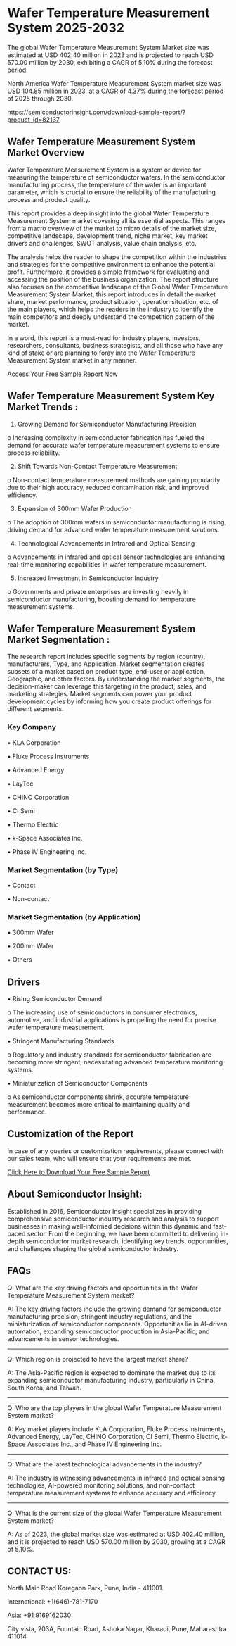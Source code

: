 <h1>Wafer Temperature Measurement System 2025-2032</h1>

The global Wafer Temperature Measurement System Market size was estimated at USD 402.40 million in 2023 and is projected to reach USD 570.00 million by 2030, exhibiting a CAGR of 5.10% during the forecast period.

North America Wafer Temperature Measurement System market size was USD 104.85 million in 2023, at a CAGR of 4.37% during the forecast period of 2025 through 2030.

https://semiconductorinsight.com/download-sample-report/?product_id=82137

<h2>Wafer Temperature Measurement System Market Overview</h2>

Wafer Temperature Measurement System is a system or device for measuring the temperature of semiconductor wafers. In the semiconductor manufacturing process, the temperature of the wafer is an important parameter, which is crucial to ensure the reliability of the manufacturing process and product quality.

This report provides a deep insight into the global Wafer Temperature Measurement System market covering all its essential aspects. This ranges from a macro overview of the market to micro details of the market size, competitive landscape, development trend, niche market, key market drivers and challenges, SWOT analysis, value chain analysis, etc.

The analysis helps the reader to shape the competition within the industries and strategies for the competitive environment to enhance the potential profit. Furthermore, it provides a simple framework for evaluating and accessing the position of the business organization. The report structure also focuses on the competitive landscape of the Global Wafer Temperature Measurement System Market, this report introduces in detail the market share, market performance, product situation, operation situation, etc. of the main players, which helps the readers in the industry to identify the main competitors and deeply understand the competition pattern of the market.

In a word, this report is a must-read for industry players, investors, researchers, consultants, business strategists, and all those who have any kind of stake or are planning to foray into the Wafer Temperature Measurement System market in any manner.



[Access Your Free Sample Report Now
](https://semiconductorinsight.com/download-sample-report/?product_id=82137)

<h2>Wafer Temperature Measurement System Key Market Trends  :</h2>

1.	Growing Demand for Semiconductor Manufacturing Precision

o	Increasing complexity in semiconductor fabrication has fueled the demand for accurate wafer temperature measurement systems to ensure process reliability.

2.	Shift Towards Non-Contact Temperature Measurement

o	Non-contact temperature measurement methods are gaining popularity due to their high accuracy, reduced contamination risk, and improved efficiency.

3.	Expansion of 300mm Wafer Production

o	The adoption of 300mm wafers in semiconductor manufacturing is rising, driving demand for advanced wafer temperature measurement solutions.

4.	Technological Advancements in Infrared and Optical Sensing

o	Advancements in infrared and optical sensor technologies are enhancing real-time monitoring capabilities in wafer temperature measurement.

5.	Increased Investment in Semiconductor Industry

o	Governments and private enterprises are investing heavily in semiconductor manufacturing, boosting demand for temperature measurement systems.



<h2>Wafer Temperature Measurement System Market Segmentation :</h2>

The research report includes specific segments by region (country), manufacturers, Type, and Application. Market segmentation creates subsets of a market based on product type, end-user or application, Geographic, and other factors. By understanding the market segments, the decision-maker can leverage this targeting in the product, sales, and marketing strategies. Market segments can power your product development cycles by informing how you create product offerings for different segments.

<h3>Key Company</h3>

•	KLA Corporation

•	Fluke Process Instruments

•	Advanced Energy

•	LayTec

•	CHINO Corporation

•	CI Semi

•	Thermo Electric

•	k-Space Associates	Inc.

•	Phase IV Engineering Inc.

<h3>Market Segmentation (by Type)</h3>

•	Contact

•	Non-contact

<h3>Market Segmentation (by Application)</h3>

•	300mm Wafer

•	200mm Wafer

•	Others

<h2>Drivers</h2>

•	Rising Semiconductor Demand

o	The increasing use of semiconductors in consumer electronics, automotive, and industrial applications is propelling the need for precise wafer temperature measurement.

•	Stringent Manufacturing Standards

o	Regulatory and industry standards for semiconductor fabrication are becoming more stringent, necessitating advanced temperature monitoring systems.

•	Miniaturization of Semiconductor Components

o	As semiconductor components shrink, accurate temperature measurement becomes more critical to maintaining quality and performance.



<h2>Customization of the Report</h2>

In case of any queries or customization requirements, please connect with our sales team, who will ensure that your requirements are met.



[Click Here to Download Your Free Sample Report 
](https://semiconductorinsight.com/download-sample-report/?product_id=82137)


<h2>About Semiconductor Insight:</h2>

Established in 2016, Semiconductor Insight specializes in providing comprehensive semiconductor industry research and analysis to support businesses in making well-informed decisions within this dynamic and fast-paced sector. From the beginning, we have been committed to delivering in-depth semiconductor market research, identifying key trends, opportunities, and challenges shaping the global semiconductor industry.



<h2>FAQs</h2>

Q: What are the key driving factors and opportunities in the Wafer Temperature Measurement System market?

A: The key driving factors include the growing demand for semiconductor manufacturing precision, stringent industry regulations, and the miniaturization of semiconductor components. Opportunities lie in AI-driven automation, expanding semiconductor production in Asia-Pacific, and advancements in sensor technologies.

________________________________________

Q: Which region is projected to have the largest market share?

A: The Asia-Pacific region is expected to dominate the market due to its expanding semiconductor manufacturing industry, particularly in China, South Korea, and Taiwan.

________________________________________

Q: Who are the top players in the global Wafer Temperature Measurement System market?

A: Key market players include KLA Corporation, Fluke Process Instruments, Advanced Energy, LayTec, CHINO Corporation, CI Semi, Thermo Electric, k-Space Associates Inc., and Phase IV Engineering Inc.

________________________________________

Q: What are the latest technological advancements in the industry?

A: The industry is witnessing advancements in infrared and optical sensing technologies, AI-powered monitoring solutions, and non-contact temperature measurement systems to enhance accuracy and efficiency.

________________________________________

Q: What is the current size of the global Wafer Temperature Measurement System market?

A: As of 2023, the global market size was estimated at USD 402.40 million, and it is projected to reach USD 570.00 million by 2030, growing at a CAGR of 5.10%.



<h2>CONTACT US:</h2>

North Main Road Koregaon Park, Pune, India - 411001.

International: +1(646)-781-7170

Asia: +91 9169162030



City vista, 203A, Fountain Road, Ashoka Nagar, Kharadi, Pune, Maharashtra 411014


